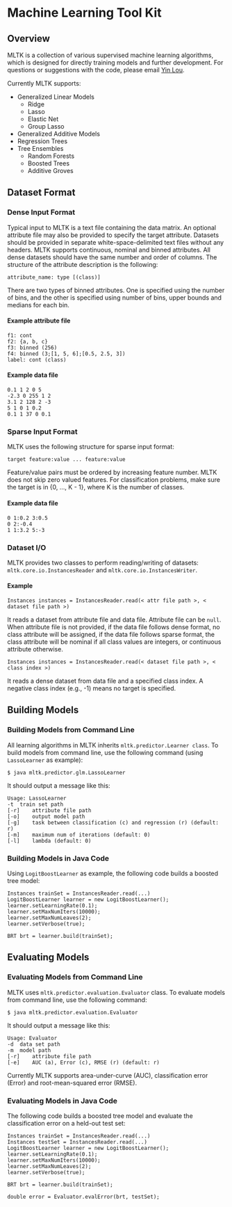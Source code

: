 # Machine Learning Tool Kit

## Overview

MLTK is a collection of various supervised machine learning algorithms, which is designed for directly training models and further development. For questions or suggestions with the code, please email <a href="mailto:yinlou@cs.cornell.edu">Yin Lou</a>.

Currently MLTK supports:
* Generalized Linear Models
  * Ridge
  * Lasso
  * Elastic Net
  * Group Lasso
* Generalized Additive Models
* Regression Trees
* Tree Ensembles
  * Random Forests
  * Boosted Trees
  * Additive Groves

## Dataset Format

### Dense Input Format

Typical input to MLTK is a text file containing the data matrix. An optional attribute file may also be provided to specify the target attribute. Datasets should be provided in separate white-space-delimited text files without any headers. MLTK supports continuous, nominal and binned attributes. All dense datasets should have the same number and order of columns. The structure of the attribute description is the following:

```
attribute_name: type [(class)]
```

There are two types of binned attributes. One is specified using the number of bins, and the other is specified using number of bins, upper bounds and medians for each bin.

#### Example attribute file

```
f1: cont
f2: {a, b, c}
f3: binned (256) 
f4: binned (3;[1, 5, 6];[0.5, 2.5, 3])
label: cont (class) 
```

#### Example data file

```
0.1 1 2 0 5
-2.3 0 255 1 2
3.1 2 128 2 -3
5 1 0 1 0.2
0.1 1 37 0 0.1
```

### Sparse Input Format

MLTK uses the following structure for sparse input format:
```
target feature:value ... feature:value
```

Feature/value pairs must be ordered by increasing feature number. MLTK does not skip zero valued features. For classification problems, make sure the target is in {0, ..., K - 1}, where K is the number of classes.

#### Example data file

```
0 1:0.2 3:0.5
0 2:-0.4
1 1:3.2 5:-3
```

### Dataset I/O

MLTK provides two classes to perform reading/writing of datasets: `mltk.core.io.InstancesReader` and `mltk.core.io.InstancesWriter`.

#### Example

```
Instances instances = InstancesReader.read(< attr file path >, < dataset file path >)
```
It reads a dataset from attribute file and data file. Attribute file can be `null`. When attribute file is not provided, if the data file follows dense format, no class attribute will be assigned, if the data file follows sparse format, the class attribute will be nominal if all class values are integers, or continuous attribute otherwise.

```
Instances instances = InstancesReader.read(< dataset file path >, < class index >)
```
It reads a dense dataset from data file and a specified class index. A negative class index (e.g., -1) means no target is specified.

## Building Models

### Building Models from Command Line

All learning algorithms in MLTK inherits `mltk.predictor.Learner class`. To build models from command line, use the following command (using `LassoLearner` as example):

```
$ java mltk.predictor.glm.LassoLearner
```

It should output a message like this:

```
Usage: LassoLearner
-t	train set path
[-r]	attribute file path
[-o]	output model path
[-g]	task between classification (c) and regression (r) (default: r)
[-m]	maximum num of iterations (default: 0)
[-l]	lambda (default: 0)
```

### Building Models in Java Code

Using `LogitBoostLearner` as example, the following code builds a boosted tree model:

```
Instances trainSet = InstancesReader.read(...)
LogitBoostLearner learner = new LogitBoostLearner();
learner.setLearningRate(0.1);
learner.setMaxNumIters(10000);
learner.setMaxNumLeaves(2);
learner.setVerbose(true);
		
BRT brt = learner.build(trainSet);
```

## Evaluating Models

### Evaluating Models from Command Line

MLTK uses `mltk.predictor.evaluation.Evaluator` class. To evaluate models from command line, use the following command:

```
$ java mltk.predictor.evaluation.Evaluator
```

It should output a message like this:

```
Usage: Evaluator
-d	data set path
-m	model path
[-r]	attribute file path
[-e]	AUC (a), Error (c), RMSE (r) (default: r)
```

Currently MLTK supports area-under-curve (AUC), classification error (Error) and root-mean-squared error (RMSE).

### Evaluating Models in Java Code

The following code builds a boosted tree model and evaluate the classification error on a held-out test set:

```
Instances trainSet = InstancesReader.read(...)
Instances testSet = InstancesReader.read(...)
LogitBoostLearner learner = new LogitBoostLearner();
learner.setLearningRate(0.1);
learner.setMaxNumIters(10000);
learner.setMaxNumLeaves(2);
learner.setVerbose(true);
		
BRT brt = learner.build(trainSet);

double error = Evaluator.evalError(brt, testSet);
```